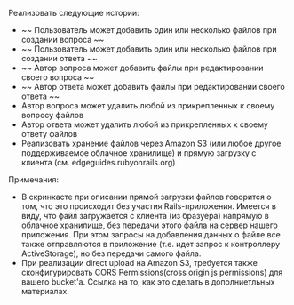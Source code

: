 Реализовать следующие истории:
 - ~~ Пользователь может добавить один или несколько файлов при создании вопроса ~~
 - ~~ Пользователь может добавить один или несколько файлов при создании ответа ~~
 - ~~ Автор вопроса может добавить файлы при редактировании своего вопроса ~~
 - ~~ Автор ответа может добавить файлы при редактировании своего ответа ~~
 - Автор вопроса может удалить любой из прикрепленных к своему вопросу файлов
 - Автор ответа может удалить любой из прикрепленных к своему ответу файлов
 - Реализовать хранение файлов через Amazon S3 (или любое другое поддерживаемое облачное хранилище) и прямую загрузку с клиента (см. edgeguides.rubyonrails.org)

Примечания:

 - В скринкасте при описании прямой загрузки файлов говорится о том, что это происходит без участия Rails-приложения. Имеется в виду, что файл загружается с клиента (из бразуера) напрямую в облачное хранилище, без передачи этого файла на сервер нашего приложения. При этом запросы на добавления данных о файле все также отправляются в приложение (т.е. идет запрос к контроллеру ActiveStorage), но без передачи самого файла.
- При реализации direct upload на Amazon S3, требуется также сконфигурировать CORS Permissions(cross origin js permissions) для вашего bucket'а. Ссылка на то, как это сделать в дополниетльных материалах.
